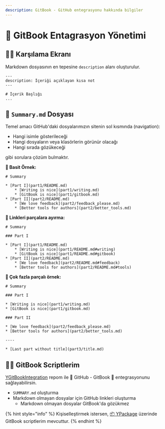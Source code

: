 ```yaml
---
description: GitBook - GitHub entegrasyonu hakkında bilgiler
---
```


# 💫 GitBook Entagrasyon Yönetimi

## 🙋‍♂️ Karşılama Ekranı

Markdown dosyasının en tepesine `description` alanı oluşturulur.

```text
---
description: İçeriği açıklayan kısa not
---

# İçerik Başlığı
...
```

## 📃 `Summary.md` Dosyası

Temel amacı GitHub'daki dosyalarımızın sitenin sol kısmında \(navigation\):

* Hangi isimle gösterileceği
* Hangi dosyaların veya klasörlerin görünür olacağı
* Hangi sırada gözükeceği

gibi sorulara çözüm bulmaktır.

**👶 Basit Örnek:**

```text
# Summary

* [Part I](part1/README.md)
    * [Writing is nice](part1/writing.md)
    * [GitBook is nice](part1/gitbook.md)
* [Part II](part2/README.md)
    * [We love feedback](part2/feedback_please.md)
    * [Better tools for authors](part2/better_tools.md)
```

**🔗 Linkleri parçalara ayırma:**

```text
# Summary

### Part I

* [Part I](part1/README.md)
    * [Writing is nice](part1/README.md#writing)
    * [GitBook is nice](part1/README.md#gitbook)
* [Part II](part2/README.md)
    * [We love feedback](part2/README.md#feedback)
    * [Better tools for authors](part2/README.md#tools)
```

**🤯 Çok fazla parçalı örnek:**

```text
# Summary

### Part I

* [Writing is nice](part1/writing.md)
* [GitBook is nice](part1/gitbook.md)

### Part II

* [We love feedback](part2/feedback_please.md)
* [Better tools for authors](part2/better_tools.md)

----

* [Last part without title](part3/title.md)
```

## 👨‍💻 GitBook Scriptlerim

[YGitBookIntegration](https://github.com/yedhrab/YGitBookIntegration) repom ile 🐙 GitHub - GitBook 📖 entegrasyonunu sağlayabilirsin.

* `SUMMARY.md` oluşturma
* Markdown olmayan dosyalar için GitHub linkleri oluşturma
  * Markdown olmayan dosyalar GitBook'da gözükmez

{% hint style="info" %}
Kişiselleştirmek istersen, [📦 YPackage](https://pypi.org/project/ypackage/) üzerinde GitBook scriptlerim mevcuttur.
{% endhint %}

